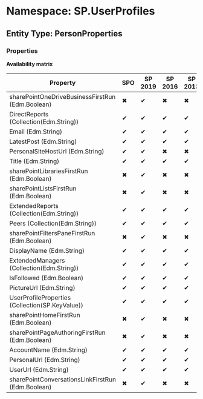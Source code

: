 # Namespace: SP.UserProfiles
## Entity Type: PersonProperties

### Properties

**Availability matrix**

Property | SPO | SP 2019 | SP 2016 | SP 2013
----------|-----|---------|---------|--------
sharePointOneDriveBusinessFirstRun (Edm.Boolean) | ✖ | ✔ | ✖ | ✖
DirectReports (Collection(Edm.String)) | ✔ | ✔ | ✔ | ✔
Email (Edm.String) | ✔ | ✔ | ✔ | ✔
LatestPost (Edm.String) | ✔ | ✔ | ✔ | ✔
PersonalSiteHostUrl (Edm.String) | ✔ | ✔ | ✖ | ✖
Title (Edm.String) | ✔ | ✔ | ✔ | ✔
sharePointLibrariesFirstRun (Edm.Boolean) | ✖ | ✔ | ✖ | ✖
sharePointListsFirstRun (Edm.Boolean) | ✖ | ✔ | ✖ | ✖
ExtendedReports (Collection(Edm.String)) | ✔ | ✔ | ✔ | ✔
Peers (Collection(Edm.String)) | ✔ | ✔ | ✔ | ✔
sharePointFiltersPaneFirstRun (Edm.Boolean) | ✖ | ✔ | ✖ | ✖
DisplayName (Edm.String) | ✔ | ✔ | ✔ | ✔
ExtendedManagers (Collection(Edm.String)) | ✔ | ✔ | ✔ | ✔
IsFollowed (Edm.Boolean) | ✔ | ✔ | ✔ | ✔
PictureUrl (Edm.String) | ✔ | ✔ | ✔ | ✔
UserProfileProperties (Collection(SP.KeyValue)) | ✔ | ✔ | ✔ | ✔
sharePointHomeFirstRun (Edm.Boolean) | ✖ | ✔ | ✖ | ✖
sharePointPageAuthoringFirstRun (Edm.Boolean) | ✖ | ✔ | ✖ | ✖
AccountName (Edm.String) | ✔ | ✔ | ✔ | ✔
PersonalUrl (Edm.String) | ✔ | ✔ | ✔ | ✔
UserUrl (Edm.String) | ✔ | ✔ | ✔ | ✔
sharePointConversationsLinkFirstRun (Edm.Boolean) | ✖ | ✔ | ✖ | ✖

